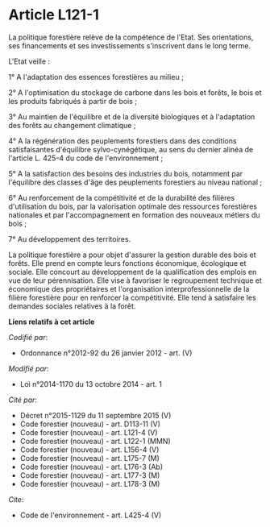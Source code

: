 # Article L121-1

La politique forestière relève de la compétence de l'Etat. Ses orientations, ses financements et ses investissements
s'inscrivent dans le long terme. 

L'Etat veille : 

1° A l'adaptation des essences forestières au milieu ; 

2° A l'optimisation du stockage de carbone dans les bois et forêts, le bois et les produits fabriqués à partir de bois ; 

3° Au maintien de l'équilibre et de la diversité biologiques et à l'adaptation des forêts au changement climatique ; 

4° A la régénération des peuplements forestiers dans des conditions satisfaisantes d'équilibre sylvo-cynégétique, au sens du
dernier alinéa de l'article L. 425-4 du code de l'environnement ; 

5° A la satisfaction des besoins des industries du bois, notamment par l'équilibre des classes d'âge des peuplements
forestiers au niveau national ; 

6° Au renforcement de la compétitivité et de la durabilité des filières d'utilisation du bois, par la valorisation optimale
des ressources forestières nationales et par l'accompagnement en formation des nouveaux métiers du bois ; 

7° Au développement des territoires. 

La politique forestière a pour objet d'assurer la gestion durable des bois et forêts. Elle prend en compte leurs fonctions
économique, écologique et sociale. Elle concourt au développement de la qualification des emplois en vue de leur
pérennisation. Elle vise à favoriser le regroupement technique et économique des propriétaires et l'organisation
interprofessionnelle de la filière forestière pour en renforcer la compétitivité. Elle tend à satisfaire les demandes
sociales relatives à la forêt.

**Liens relatifs à cet article**

_Codifié par_:

  - Ordonnance n°2012-92 du 26 janvier 2012 - art. (V)

_Modifié par_:

  - Loi n°2014-1170 du 13 octobre 2014 - art. 1

_Cité par_:

  - Décret n°2015-1129 du 11 septembre 2015 (V)
  - Code forestier (nouveau) - art. D113-11 (V)
  - Code forestier (nouveau) - art. L121-4 (V)
  - Code forestier (nouveau) - art. L122-1 (MMN)
  - Code forestier (nouveau) - art. L156-4 (V)
  - Code forestier (nouveau) - art. L175-7 (M)
  - Code forestier (nouveau) - art. L176-3 (Ab)
  - Code forestier (nouveau) - art. L177-3 (M)
  - Code forestier (nouveau) - art. L178-3 (M)

_Cite_:

  - Code de l'environnement - art. L425-4 (V)
